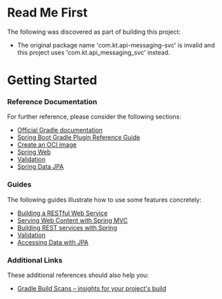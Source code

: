 # Read Me First
The following was discovered as part of building this project:

* The original package name 'com.kt.api-messaging-svc' is invalid and this project uses 'com.kt.api_messaging_svc' instead.

# Getting Started

### Reference Documentation
For further reference, please consider the following sections:

* [Official Gradle documentation](https://docs.gradle.org)
* [Spring Boot Gradle Plugin Reference Guide](https://docs.spring.io/spring-boot/3.5.4/gradle-plugin)
* [Create an OCI image](https://docs.spring.io/spring-boot/3.5.4/gradle-plugin/packaging-oci-image.html)
* [Spring Web](https://docs.spring.io/spring-boot/3.5.4/reference/web/servlet.html)
* [Validation](https://docs.spring.io/spring-boot/3.5.4/reference/io/validation.html)
* [Spring Data JPA](https://docs.spring.io/spring-boot/3.5.4/reference/data/sql.html#data.sql.jpa-and-spring-data)

### Guides
The following guides illustrate how to use some features concretely:

* [Building a RESTful Web Service](https://spring.io/guides/gs/rest-service/)
* [Serving Web Content with Spring MVC](https://spring.io/guides/gs/serving-web-content/)
* [Building REST services with Spring](https://spring.io/guides/tutorials/rest/)
* [Validation](https://spring.io/guides/gs/validating-form-input/)
* [Accessing Data with JPA](https://spring.io/guides/gs/accessing-data-jpa/)

### Additional Links
These additional references should also help you:

* [Gradle Build Scans – insights for your project's build](https://scans.gradle.com#gradle)

